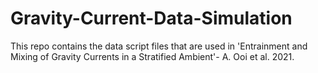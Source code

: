 # Gravity-Current-Data-Simulation
This repo contains the data script files that are used in 'Entrainment and Mixing of Gravity Currents in a Stratified Ambient'- A. Ooi et al. 2021.
